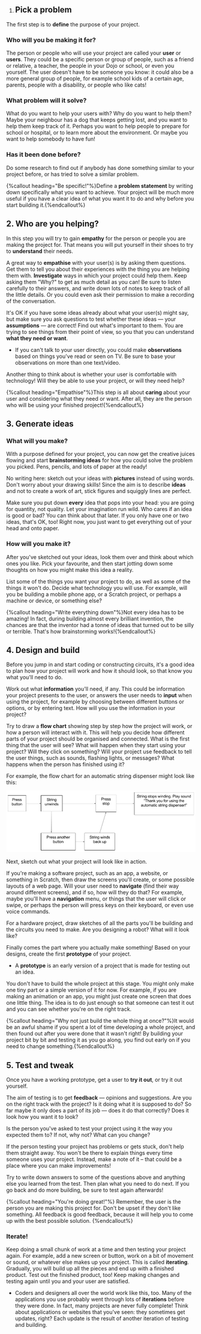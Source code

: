 1. ## Pick a problem

The first step is to **define** the purpose of your project.

### Who will you be making it for?

The person or people who will use your project are called your **user** or **users**. They could be a specific person or group of people, such as a friend or relative, a teacher, the people in your Dojo or school, or even you yourself. The user doesn't have to be someone you know: it could also be a more general group of people, for example school kids of a certain age, parents, people with a disability, or people who like cats!

### What problem will it solve?
What do you want to help your users with? Why do you want to help them? Maybe your neighbour has a dog that keeps getting lost, and you want to help them keep track of it. Perhaps you want to help people to prepare for school or hospital, or to learn more about the environment. Or maybe you want to help somebody to have fun!

### Has it been done before?
Do some research to find out if anybody has done something similar to your project before, or has tried to solve a similar problem. 
 
{%callout heading="Be specific!"%}Define a <b>problem statement</b> by writing down specifically what you want to achieve. Your project will be much more useful if you have a clear idea of what you want it to do and why before you start building it.{%endcallout%}

## 2. Who are you helping?

In this step you will try to gain **empathy** for the person or people you are making the project for. That means you will put yourself in their shoes to try to **understand** their needs. 

A great way to **empathise** with your user(s) is by asking them questions. Get them to tell you about their experiences with the thing you are helping them with. **Investigate** ways in which your project could help them. Keep asking them "Why?" to get as much detail as you can! Be sure to listen carefully to their answers, and write down lots of notes to keep track of all the little details. Or you could even ask their permission to make a recording of the conversation.

It's OK if you have some ideas already about what your user(s) might say, but make sure you ask questions to test whether these ideas — your **assumptions** — are correct! Find out what's important to them. You are trying to see things from their point of view, so you that you can understand **what they need or want**.

* If you can't talk to your user directly, you could make **observations** based on things you've read or seen on TV. Be sure to base your observations on more than one text/video.

Another thing to think about is whether your user is comfortable with technology! Will they be able to use your project, or will they need help?
 
{%callout heading="Empathise"%}This step is all about <b>caring</b> about your user and considering what they need or want. After all, they are the person who will be using your finished project!{%endcallout%}
 
## 3. Generate ideas

### What will you make?
With a purpose defined for your project, you can now get the creative juices flowing and start **brainstorming ideas** for how you could solve the problem you picked. Pens, pencils, and lots of paper at the ready! 
 
No writing here: sketch out your ideas with **pictures** instead of using words. Don't worry about your drawing skills! Since the aim is to describe **ideas** and not to create a work of art, stick figures and squiggly lines are perfect.
 
Make sure you put down **every** idea that pops into your head: you are going for quantity, not quality. Let your imagination run wild. Who cares if an idea is good or bad? You can think about that later. If you only have one or two ideas, that's OK, too! Right now, you just want to get everything out of your head and onto paper.

### How will you make it?
After you've sketched out your ideas, look them over and think about which ones you like. Pick your favourite, and then start jotting down some thoughts on how you might make this idea a reality.

List some of the things you want your project to do, as well as some of the things it won't do. Decide what technology you will use. For example, will you be building a mobile phone app, or a Scratch project, or perhaps a machine or device, or something else?
 
{%callout heading="Write everything down"%}Not every idea has to be amazing! In fact, during building almost every brilliant invention, the chances are that the inventor had a tonne of ideas that turned out to be silly or terrible. That's how brainstorming works!{%endcallout%}

## 4. Design and build

Before you jump in and start coding or constructing circuits, it's a good idea to plan how your project will work and how it should look, so that know you what you'll need to do. 

Work out what **information** you'll need, if any. This could be information your project presents to the user, or answers the user needs to **input** when using the project, for example by choosing between different buttons or options, or by entering text. How will you use the information in your project?

Try to draw a **flow chart** showing step by step how the project will work, or how a person will interact with it. This will help you decide how different parts of your project should be organised and connected. What is the first thing that the user will see? What will happen when they start using your project? Will they click on something? Will your project use feedback to tell the user things, such as sounds, flashing lights, or messages? What happens when the person has finished using it?

For example, the flow chart for an automatic string dispenser might look like this:

![](assets/FlowChartExample.png)

Next, sketch out what your project will look like in action. 
 
If you're making a software project, such as an app, a website, or something in Scratch, then draw the screens you'll create, or some possible layouts of a web page. Will your user need to **navigate** \(find their way around different screens\), and if so, how will they do that? For example, maybe you'll have a **navigation** menu, or things that the user will click or swipe, or perhaps the person will press keys on their keyboard, or even use voice commands.
 
For a hardware project, draw sketches of all the parts you'll be building and the circuits you need to make. Are you designing a robot? What will it look like? 
 
Finally comes the part where you actually make something! Based on your designs, create the first **prototype** of your project.

* A **prototype** is an early version of a project that is made for testing out an idea.
 
You don't have to build the whole project at this stage. You might only make one tiny part or a simple version of it for now. For example, if you are making an animation or an app, you might just create one screen that does one little thing. The idea is to do just enough so that someone can test it out and you can see whether you're on the right track.

{%callout heading="Why not just build the whole thing at once?"%}It would be an awful shame if you spent a lot of time developing a whole project, and then found out after you were done that it wasn't right! By building your project bit by bit and testing it as you go along, you find out early on if you need to change something.{%endcallout%}

## 5. Test and tweak

Once you have a working prototype, get a user to **try it out**, or try it out yourself. 
 
The aim of testing is to get **feedback** — opinions and suggestions. Are you on the right track with the project? Is it doing what it is supposed to do? So far maybe it only does a part of its job — does it do that correctly? Does it look how you want it to look? 
 
Is the person you've asked to test your project using it the way you expected them to? If not, why not? What can you change?
 
If the person testing your project has problems or gets stuck, don't help them straight away. You won't be there to explain things every time someone uses your project. Instead, make a note of it – that could be a place where you can make improvements!

Try to write down answers to some of the questions above and anything else you learned from the test. Then plan what you need to do next. If you go back and do more building, be sure to test again afterwards!

{%callout heading="You're doing great!"%} Remember, the user is the person you are making this project for. Don't be upset if they don't like something. All feedback is good feedback, because it will help you to come up with the best possible solution. {%endcallout%}

### Iterate!
Keep doing a small chunk of work at a time and then testing your project again. For example, add a new screen or button, work on a bit of movement or sound, or whatever else makes up your project. This is called **iterating**. Gradually, you will build up all the pieces and end up with a finished product. Test out the finished product, too! Keep making changes and testing again until you and your user are satisfied.

* Coders and designers all over the world work like this, too. Many of the applications you use probably went through lots of **iterations** before they were done. In fact, many projects are never fully complete! Think about applications or websites that you've seen: they sometimes get updates, right? Each update is the result of another iteration of testing and building.
